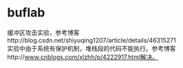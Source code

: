 # buflab
缓冲区攻击实验，参考博客http://blog.csdn.net/shiyuqing1207/article/details/46315271      
实验中由于系统有保护机制，堆栈段的代码不能执行。参考博客http://www.cnblogs.com/xlzhh/p/4222917.html解决。     
